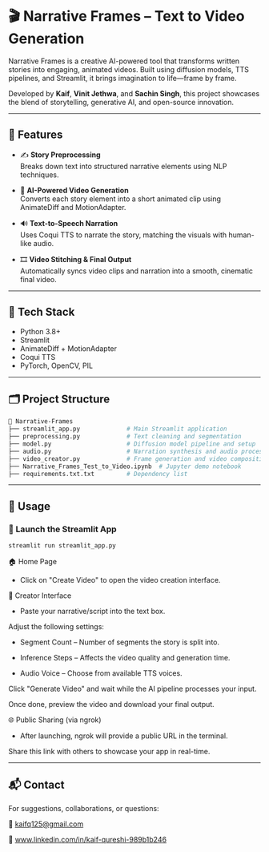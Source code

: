 
# 🎬 Narrative Frames – Text to Video Generation

Narrative Frames is a creative AI-powered tool that transforms written stories into engaging, animated videos. Built using diffusion models, TTS pipelines, and Streamlit, it brings imagination to life—frame by frame.

Developed by **Kaif**, **Vinit Jethwa**, and **Sachin Singh**, this project showcases the blend of storytelling, generative AI, and open-source innovation.

---

## 🚀 Features

- ✍️ **Story Preprocessing**  
  Breaks down text into structured narrative elements using NLP techniques.

- 🧠 **AI-Powered Video Generation**  
  Converts each story element into a short animated clip using AnimateDiff and MotionAdapter.

- 🔊 **Text-to-Speech Narration**  
  Uses Coqui TTS to narrate the story, matching the visuals with human-like audio.

- 🎞️ **Video Stitching & Final Output**  
  Automatically syncs video clips and narration into a smooth, cinematic final video.

---

## 🧰 Tech Stack

- Python 3.8+
- Streamlit
- AnimateDiff + MotionAdapter
- Coqui TTS
- PyTorch, OpenCV, PIL

---

## 🗂️ Project Structure

```bash
📁 Narrative-Frames
├── streamlit_app.py             # Main Streamlit application
├── preprocessing.py             # Text cleaning and segmentation
├── model.py                     # Diffusion model pipeline and setup
├── audio.py                     # Narration synthesis and audio processing
├── video_creator.py             # Frame generation and video composition
├── Narrative_Frames_Test_to_Video.ipynb  # Jupyter demo notebook
├── requirements.txt.txt         # Dependency list

```
---

## 🚀 Usage

### 🔹 Launch the Streamlit App

```bash
streamlit run streamlit_app.py
```
🏠 Home Page
- Click on "Create Video" to open the video creation interface.

🎨 Creator Interface
- Paste your narrative/script into the text box.

Adjust the following settings:

- Segment Count – Number of segments the story is split into.

- Inference Steps – Affects the video quality and generation time.

- Audio Voice – Choose from available TTS voices.

Click "Generate Video" and wait while the AI pipeline processes your input.

Once done, preview the video and download your final output.

🌐 Public Sharing (via ngrok)
- After launching, ngrok will provide a public URL in the terminal.

Share this link with others to showcase your app in real-time.

---

## 📬 Contact
For suggestions, collaborations, or questions:

📧 kaifq125@gmail.com

🔗 www.linkedin.com/in/kaif-qureshi-989b1b246
